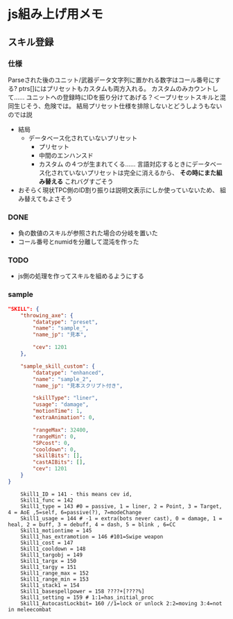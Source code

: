 # js組み上げ用メモ

##

## スキル登録
### 仕様
Parseされた後のユニット/武器データ文字列に置かれる数字はコール番号にする?
ptrs[]にはプリセットもカスタムも両方入れる。
カスタムのみカウントして……
ユニットへの登録時にIDを振り分けてあげる？＜ープリセットスキルと混同生じそう、危険では。
結局プリセット仕様を排除しないとどうしようもないのでは説
- 結局
  - データベース化されていないプリセット
	- プリセット
	- 中間のエンハンスド
	- カスタム
	の４つが生まれてくる……
	言語対応するときにデータベース化されていないプリセットは完全に消えるから、
	**その時にまた組み替える**
	これバグすごそう
- おそらく現状TPC側のID割り振りは説明文表示にしか使っていないため、
  組み替えてもよさそう

### DONE
- 負の数値のスキルが参照された場合の分岐を置いた
- コール番号とnumidを分離して混沌を作った
### TODO
- js側の処理を作ってスキルを組めるようにする

### sample
```json
"SKILL": {
	"throwing_axe": {
		"datatype": "preset",
		"name": "sample_",
		"name_jp": "見本",

		"cev": 1201
	},

	"sample_skill_custom": {
		"datatype": "enhanced",
		"name": "sample_2",
		"name_jp": "見本スクリプト付き",

		"skillType": "liner",
		"usage": "damage",
		"motionTime": 1,
		"extraAnimation": 0,

		"rangeMax": 32400,
		"rangeMin": 0,
		"SPcost": 0,
		"cooldown": 0,
		"skillBits": [],
		"castAIBits": [],
		"cev": 1201
	}
}
```

```
	Skill1_ID = 141 - this means cev id,
	Skill1_func = 142
	Skill1_type = 143 #0 = passive, 1 = liner, 2 = Point, 3 = Target, 4 = AoE ,5=self, 6=passive(?), 7=modeChange
	Skill1_usage = 144 # -1 = extra(bots never cast), 0 = damage, 1 = heal, 2 = buff, 3 = debuff, 4 = dash, 5 = blink , 6=CC
	Skill1_motiontime = 145
	Skill1_has_extramotion = 146 #101=Swipe weapon
	Skill1_cost = 147
	Skill1_cooldown = 148
	Skill1_targobj = 149
	Skill1_targx = 150
	Skill1_targy = 151
	Skill1_range_max = 152
	Skill1_range_min = 153
	Skill1_stack1 = 154 
	Skill1_basespellpower = 158 ????+[????%]
	Skill1_setting = 159 # 1:1=has_initial_proc
	Skill1_AutocastLockbit= 160 //1=lock or unlock 2:2=moving 3:4=not in meleecombat
```



